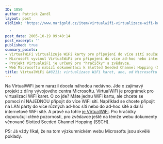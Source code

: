 ```yaml
---
ID: 1850
author: Patrick Zandl
layout: post
oldlink: 'https://www.marigold.cz/item/virtualwifi-virtualizace-wifi-karet-ano-od-microsoftu

  '
post_date: 2005-10-19 09:48:14
post_excerpt: ''
published: true
summary_points:
- VirtualWiFi virtualizuje WiFi karty pro připojení do více sítí současně.
- Microsoft vyvinul VirtualWiFi pro připojení do více ad-hoc nebo internetových sítí.
- Projekt VirtualWiFi je určený pro "hračičky" a zvědavce.
- Web Microsoftu nabízí dokumentaci k Slotted Seeded Channel Hopping (SSCH).
title: VirtualWiFi &#8211; virtualizace WiFi karet, ano, od Microsoftu
---
```


<p>Na VirtualWiFi jsem narazil docela náhodou nedávno. Jde o zajímavý projekt z dílny vývojového centra Microsoftu. VirtualWiFi je prográmek pro virtualizaci WiFi karet. O co jde? Máte jednu WiFi kartu, ale chcete se pomocí ní NAJEDNOU připojit do více WiFi sítí. Například se chcete připojit na LAN párty do více různých ad-hoc síti nebo do ad-hoc sítě a další internetové WiFi sítě. A právě na tohle <a href="http://research.microsoft.com/netres/projects/virtualwifi/">je VirtualWiFi</a>. Pro hračičky doporučuji ctěné pozornosti, pro zvědavce ještě na témže webu dokumenty věnované Slotted Seeded Channel Hopping (SSCH).</p>

<p>PS: Já vždy říkal, že na tom výzkumnickém webu Microsoftu jsou skvělé poklady.
</p>